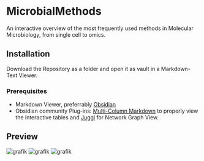# MicrobialMethods
An interactive overview of the most frequently used methods in Molecular Microbiology, from single cell to omics. 

## Installation
Download the Repository as a folder and open it as vault in a Markdown-Text Viewer.

### Prerequisites
- Markdown Viewer, preferrably [Obsidian](https://obsidian.md/download)
- Obsidian community Plug-ins: [Multi-Column Markdown](https://github.com/ckRobinson/multi-column-markdown) to properly view the interactive tables and [Juggl](https://github.com/HEmile/juggl) for Network Graph View. 


## Preview
![grafik](https://github.com/Chruut/MicrobialMethods/assets/24375327/f7f3c367-87fa-478b-9231-b9d98be8ffc6)
![grafik](https://github.com/Chruut/MicrobialMethods/assets/24375327/6e217202-c57d-4d7b-a2fb-916e2c14bc76)
![grafik](https://github.com/Chruut/MicrobialMethods/assets/24375327/6fd1e171-e75f-4a49-8add-3c40ebcb1b9c)

